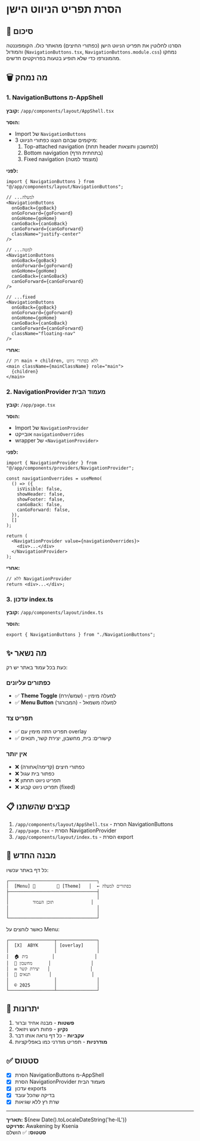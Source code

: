 # הסרת תפריט הניווט הישן

## 📝 סיכום

הסרנו לחלוטין את תפריט הניווט הישן (כפתורי החיצים) מהאתר כולו.
הקומפוננטה והמודול (`NavigationButtons.tsx`, `NavigationButtons.module.css`) נמחקו מהמונורפו כדי שלא תופיע בטעות בפרויקטים חדשים.

## 🗑️ מה נמחק

### 1. NavigationButtons מ-AppShell

**קובץ:** `/app/components/layout/AppShell.tsx`

**הוסר:**

- Import של `NavigationButtons`
- 3 מיקומים שבהם הוצגו כפתורי הניווט:
  1. Top-attached navigation (תחת header למחשבון ותוצאות)
  2. Bottom navigation (בתחתית הדף)
  3. Fixed navigation (מוצמד למטה)

**לפני:**

```tsx
import { NavigationButtons } from "@/app/components/layout/NavigationButtons";

// ...למעלה
<NavigationButtons
  onGoBack={goBack}
  onGoForward={goForward}
  onGoHome={goHome}
  canGoBack={canGoBack}
  canGoForward={canGoForward}
  className="justify-center"
/>

// ...למטה
<NavigationButtons
  onGoBack={goBack}
  onGoForward={goForward}
  onGoHome={goHome}
  canGoBack={canGoBack}
  canGoForward={canGoForward}
/>

// ...fixed
<NavigationButtons
  onGoBack={goBack}
  onGoForward={goForward}
  onGoHome={goHome}
  canGoBack={canGoBack}
  canGoForward={canGoForward}
  className="floating-nav"
/>
```

**אחרי:**

```tsx
// רק main + children, ללא כפתורי ניווט
<main className={mainClassName} role="main">
  {children}
</main>
```

### 2. NavigationProvider מעמוד הבית

**קובץ:** `/app/page.tsx`

**הוסר:**

- Import של `NavigationProvider`
- אובייקט `navigationOverrides`
- wrapper של `<NavigationProvider>`

**לפני:**

```tsx
import { NavigationProvider } from "@/app/components/providers/NavigationProvider";

const navigationOverrides = useMemo(
  () => ({
    isVisible: false,
    showHeader: false,
    showFooter: false,
    canGoBack: false,
    canGoForward: false,
  }),
  []
);

return (
  <NavigationProvider value={navigationOverrides}>
    <div>...</div>
  </NavigationProvider>
);
```

**אחרי:**

```tsx
// ללא NavigationProvider
return <div>...</div>;
```

### 3. עדכון index.ts

**קובץ:** `/app/components/layout/index.ts`

**הוסר:**

```tsx
export { NavigationButtons } from "./NavigationButtons";
```

## ✨ מה נשאר

כעת בכל עמוד באתר יש רק:

### כפתורים עליונים

- ✅ **Theme Toggle** (שמש/ירח) - למעלה מימין
- ✅ **Menu Button** (המבורגר) - למעלה משמאל

### תפריט צד

- ✅ תפריט הזזה מימין עם overlay
- ✅ קישורים: בית, מחשבון, יצירת קשר, תנאים

### אין יותר

- ❌ כפתורי חיצים (קדימה/אחורה)
- ❌ כפתור בית עגול
- ❌ תפריט ניווט תחתון
- ❌ תפריט ניווט קבוע (fixed)

## 📋 קבצים שהשתנו

1. `/app/components/layout/AppShell.tsx` - הסרת NavigationButtons
2. `/app/page.tsx` - הסרת NavigationProvider
3. `/app/components/layout/index.ts` - הסרת export

## 🎯 מבנה החדש

כל דף באתר עכשיו:

```text
┌─────────────────────────────────┐
│  [Menu] 🍔        🌙 [Theme]   │  ← כפתורים למעלה
├─────────────────────────────────┤
│                                 │
│         תוכן העמוד              │
│                                 │
│                                 │
└─────────────────────────────────┘
```

כאשר לוחצים על Menu:

```text
┌─────────────────┬───────────────┐
│  [X]  ABYK      │ [overlay]     │
│                 │               │
│  🏠 בית         │               │
│  🧮 מחשבון      │               │
│  ✉️ יצירת קשר   │               │
│  📄 תנאים       │               │
│                 │               │
│  © 2025         │               │
└─────────────────┴───────────────┘
```

## 🚀 יתרונות

1. **פשטות** - מבנה אחיד וברור
2. **נקיון** - פחות רעש ויזואלי
3. **עקביות** - כל דף נראה אותו דבר
4. **מודרניות** - תפריט מודרני כמו באפליקציות

## ✅ סטטוס

- [x] הסרת NavigationButtons מ-AppShell
- [x] הסרת NavigationProvider מעמוד הבית
- [x] עדכון exports
- [x] בדיקה שהכל עובד
- [x] שרת רץ ללא שגיאות

---

**תאריך:** ${new Date().toLocaleDateString('he-IL')}  
**פרויקט:** Awakening by Ksenia  
**סטטוס:** ✅ הושלם
